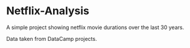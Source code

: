 # Netflix-Analysis

A simple project showing netflix movie durations over the last 30 years. 

Data taken from DataCamp projects. 

